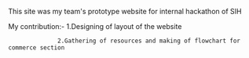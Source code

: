 This site was my team's prototype website for internal hackathon of SIH

My contribution:- 1.Designing of layout of the website

                  2.Gathering of resources and making of flowchart for commerce section
